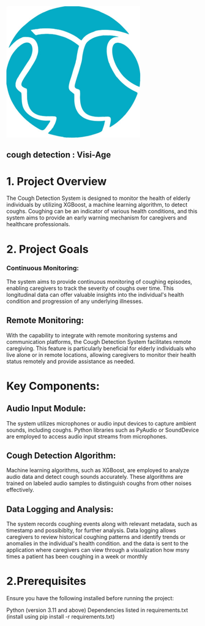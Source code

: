

<img src="https://github.com/arthurbirate/cough_detection_visi_age/blob/main/cough_detection_4.0/logo/caringminds.jpg" alt="Alt text" width="350"/>


## cough detection : Visi-Age


# 1. Project Overview
The Cough Detection System is designed to monitor the health of elderly individuals by utilizing XGBoost, a machine learning algorithm, to detect coughs. Coughing can be an indicator of various health conditions, and this system aims to provide an early warning mechanism for caregivers and healthcare professionals.

# 2. Project Goals

### Continuous Monitoring: 
The system aims to provide continuous monitoring of coughing episodes, enabling caregivers to track the severity of coughs over time. This longitudinal data can offer valuable insights into the individual's health condition and progression of any underlying illnesses.


## Remote Monitoring: 
With the capability to integrate with remote monitoring systems and communication platforms, the Cough Detection System facilitates remote caregiving. This feature is particularly beneficial for elderly individuals who live alone or in remote locations, allowing caregivers to monitor their health status remotely and provide assistance as needed.

# Key Components:

## Audio Input Module:  
The system utilizes microphones or audio input devices to capture ambient sounds, including coughs. Python libraries such as PyAudio or SoundDevice are employed to access audio input streams from microphones.

## Cough Detection Algorithm:

Machine learning algorithms, such as XGBoost, are employed to analyze audio data and detect cough sounds accurately. These algorithms are trained on labeled audio samples to distinguish coughs from other noises effectively.


## Data Logging and Analysis:

The system records coughing events along with relevant metadata, such as timestamp and possibiblty, for further analysis. Data logging allows caregivers to review historical coughing patterns and identify trends or anomalies in the individual's health condition. and the data is sent to the application where caregivers can view through a visualization how msny times a patient has been coughing in a week or monthly 

# 2.Prerequisites
Ensure you have the following installed before running the project:

Python (version 3.11 and above)
Dependencies listed in requirements.txt (install using pip install -r requirements.txt)

